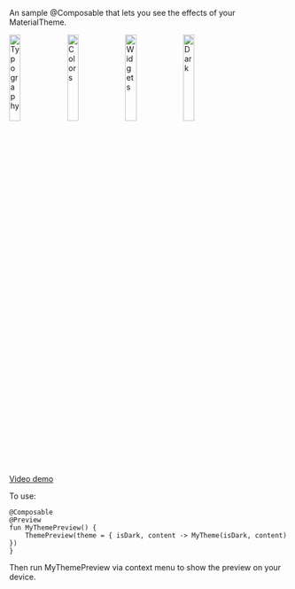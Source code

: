 An sample @Composable that lets you see the effects of your MaterialTheme.

<img title="Typography" src="https://beatonma.org/static/upload/composethemepreview/typography.png" width="20%"/> <img title="Colors" src="https://beatonma.org/static/upload/composethemepreview/color.png" width="20%"/> <img title="Widgets" src="https://beatonma.org/static/upload/composethemepreview/widget.png" width="20%"/> <img title="Dark" src="https://beatonma.org/static/upload/composethemepreview/widget-dark.png" width="20%"/>

[Video demo](https://beatonma.org/static/upload/composethemepreview/demo.webm)

To use:

    @Composable
    @Preview
    fun MyThemePreview() {
        ThemePreview(theme = { isDark, content -> MyTheme(isDark, content) })
    }

Then run MyThemePreview via context menu to show the preview on your device.
